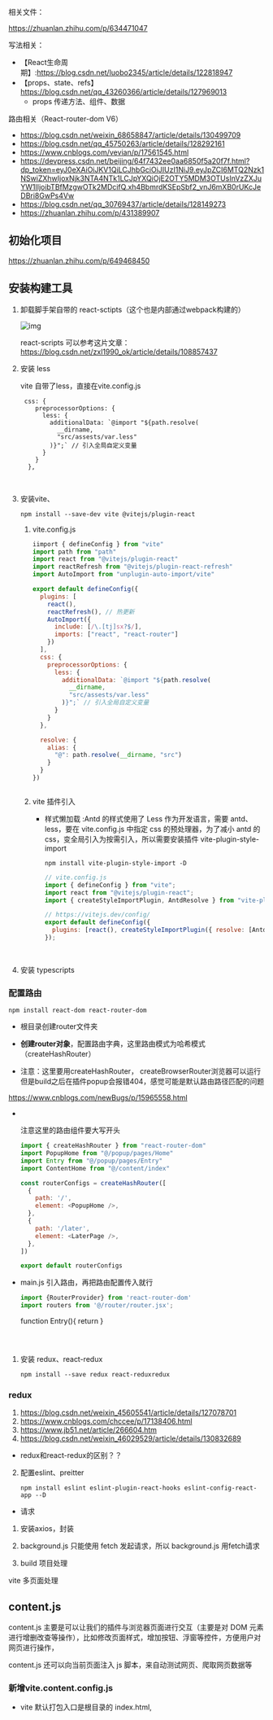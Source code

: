 相关文件：

https://zhuanlan.zhihu.com/p/634471047

写法相关：

- 【React生命周期】:https://blog.csdn.net/luobo2345/article/details/122818947
- 【props、state、refs】https://blog.csdn.net/qq_43260366/article/details/127969013
  - props 传递方法、组件、数据

路由相关（React-router-dom V6）

- https://blog.csdn.net/weixin_68658847/article/details/130499709
- https://blog.csdn.net/qq_45750263/article/details/128292161
- https://www.cnblogs.com/vevian/p/17561545.html
- https://devpress.csdn.net/beijing/64f7432ee0aa6850f5a20f7f.html?dp_token=eyJ0eXAiOiJKV1QiLCJhbGciOiJIUzI1NiJ9.eyJpZCI6MTQ2Nzk1NSwiZXhwIjoxNjk3NTA4NTk1LCJpYXQiOjE2OTY5MDM3OTUsInVzZXJuYW1lIjoibTBfMzgwOTk2MDcifQ.xh4BbmrdKSEpSbf2_vnJ6mXB0rUKcJeDBri8GwPs4Vw
- https://blog.csdn.net/qq_30769437/article/details/128149273
- https://zhuanlan.zhihu.com/p/431389907 


## 初始化项目

https://zhuanlan.zhihu.com/p/649468450

## 安装构建工具

1. 卸载脚手架自带的 react-sctipts（这个也是内部通过webpack构建的）

   ![img](C:\Users\slb0930\AppData\Local\Temp\企业微信截图_16969028332640.png)

   react-scripts 可以参考这片文章： https://blog.csdn.net/zxl1990_ok/article/details/108857437

2. 安装 less

   vite 自带了less，直接在vite.config.js 

   ```
    css: {
       preprocessorOptions: {
         less: {
           additionalData: `@import "${path.resolve(
             __dirname,
             "src/assests/var.less"
           )}";` // 引入全局自定义变量
         }
       }
     },
   ```

   ​

3. 安装vite、

   ```
   npm install --save-dev vite @vitejs/plugin-react
   ```

   1. vite.config.js

      ```javascript
      iimport { defineConfig } from "vite"
      import path from "path"
      import react from "@vitejs/plugin-react"
      import reactRefresh from "@vitejs/plugin-react-refresh"
      import AutoImport from "unplugin-auto-import/vite"

      export default defineConfig({
        plugins: [
          react(),
          reactRefresh(), // 热更新
          AutoImport({
            include: [/\.[tj]sx?$/],
            imports: ["react", "react-router"]
          })
        ],
        css: {
          preprocessorOptions: {
            less: {
              additionalData: `@import "${path.resolve(
                __dirname,
                "src/assests/var.less"
              )}";` // 引入全局自定义变量
            }
          }
        },

        resolve: {
          alias: {
            "@": path.resolve(__dirname, "src")
          }
        }
      })
      ```


      ```

   2. vite 插件引入

      - 样式懒加载 :Antd 的样式使用了 Less 作为开发语言，需要 antd、less，要在 vite.config.js 中指定 css 的预处理器，为了减小 antd 的 css，变全局引入为按需引入，所以需要安装插件 vite-plugin-style-import 

        ```
        npm install vite-plugin-style-import -D
        ```

        ```javascript
        // vite.config.js
        import { defineConfig } from "vite";
        import react from "@vitejs/plugin-react";
        import { createStyleImportPlugin, AntdResolve } from "vite-plugin-style-import";

        // https://vitejs.dev/config/
        export default defineConfig({
          plugins: [react(), createStyleImportPlugin({ resolve: [AntdResolve] })],
        });

        ```

        ​

3. 安装 typescripts


### 配置路由

```
npm install react-dom react-router-dom
```

- 根目录创建router文件夹

- **创建router对象**，配置路由字典，这里路由模式为哈希模式（createHashRouter）

- 注意：这里要用createHashRouter， createBrowserRouter浏览器可以运行但是build之后在插件popup会报错404，感觉可能是默认路由路径匹配的问题

https://www.cnblogs.com/newBugs/p/15965558.html
- ​

  注意这里的路由组件要大写开头

  ```javascript
  import { createHashRouter } from "react-router-dom"
  import PopupHome from "@/popup/pages/Home"
  import Entry from "@/popup/pages/Entry"
  import ContentHome from "@/content/index"

  const routerConfigs = createHashRouter([
    {
      path: '/',
      element: <PopupHome />,
    },
    {
      path: '/later',
      element: <LaterPage />,
    },
  ])

  export default routerConfigs
  ```

- main.js 引入路由，再把路由配置传入就行

  ```javascript
  import {RouterProvider} from 'react-router-dom'
  import routers from '@/router/router.jsx';
  ```

     function Entry(){
         return <RouterProvider router={routers} ></RouterProvider>
     }
    
     ```
    
     ​

1. 安装 redux、react-redux

   ```
   npm install --save redux react-reduxredux
   ```

### redux

1. https://blog.csdn.net/weixin_45605541/article/details/127078701
2. https://www.cnblogs.com/chccee/p/17138406.html
3. https://www.jb51.net/article/266604.htm
4. https://blog.csdn.net/weixin_46029529/article/details/130832689

- redux和react-redux的区别？？

2. 配置eslint、preitter

   ```
   npm install eslint eslint-plugin-react-hooks eslint-config-react-app --D
   ```

- 请求
1. 安装axios，封装
2. background.js 只能使用 fetch 发起请求，所以 background.js 用fetch请求

3. build 项目处理

vite 多页面处理


## content.js

content.js 主要是可以让我们的插件与浏览器页面进行交互（主要是对 DOM 元素进行增删改查等操作），比如修改页面样式，增加按钮、浮窗等控件，方便用户对网页进行操作，

content.js 还可以向当前页面注入 js 脚本，来自动测试网页、爬取网页数据等

### 新增vite.content.config.js

- vite 默认打包入口是根目录的 index.html,

### 